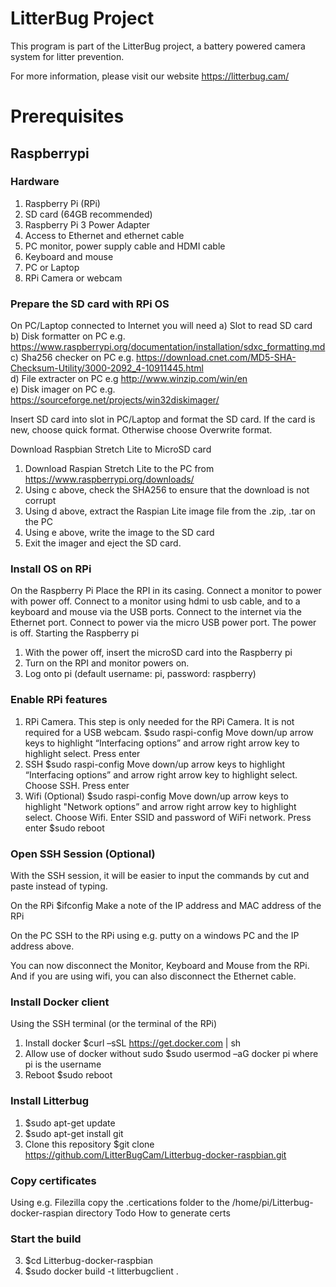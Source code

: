 #  LitterBug Project
This program is part of the LitterBug project, a battery powered camera system for litter prevention.

For more information, please visit our website https://litterbug.cam/
# Prerequisites
## Raspberrypi
### Hardware
1. Raspberry Pi (RPi)
2. SD card (64GB recommended)
3. Raspberry Pi 3 Power Adapter
4. Access to Ethernet and ethernet cable
5. PC monitor, power supply cable and HDMI cable
6. Keyboard and mouse
7. PC or Laptop
8. RPi Camera or webcam

### Prepare the SD card with RPi OS
On PC/Laptop connected to Internet you will need
a) Slot to read SD card<br/>
b) Disk formatter on PC e.g. https://www.raspberrypi.org/documentation/installation/sdxc_formatting.md<br/>
c) Sha256 checker on PC e.g. https://download.cnet.com/MD5-SHA-Checksum-Utility/3000-2092_4-10911445.html<br/>
d) File extracter on PC  e.g http://www.winzip.com/win/en<br/>
e) Disk imager on PC e.g. https://sourceforge.net/projects/win32diskimager/<br/>

Insert SD card into slot in PC/Laptop and format the SD card.
If the card is new, choose quick format. Otherwise choose Overwrite format.

Download Raspbian Stretch Lite to MicroSD card
1.	Download Raspian Stretch Lite to the PC from https://www.raspberrypi.org/downloads/
2.	Using c above, check the SHA256 to ensure that the download is not corrupt 
3.	Using d above, extract the Raspian Lite image file from the .zip, .tar on the PC
4.	Using e above, write the image to the SD card
5.	Exit the imager and eject the SD card.

### Install OS on RPi
On the Raspberry Pi 
Place the RPI in its casing. Connect a monitor to power with power off. Connect to a monitor using hdmi to usb cable, and to a keyboard and mouse via the USB ports. Connect to the internet via the Ethernet port. Connect to power via the micro USB power port. The power is off. 
Starting the Raspberry pi
1.	With the power off, insert the microSD card into the Raspberry pi
2.	Turn on the RPI and monitor powers on. 
3.	Log onto pi (default username: pi, password: raspberry)

### Enable RPi features
1. RPi Camera. This step is only needed for the RPi Camera. It is not required for a USB webcam. 
$sudo raspi-config
Move down/up arrow keys to highlight “Interfacing options” and arrow right arrow key to highlight select. Press enter
2. SSH
$sudo raspi-config
Move down/up arrow keys to highlight “Interfacing options” and arrow right arrow key to highlight select. Choose SSH. Press enter
3. Wifi (Optional)
$sudo raspi-config
Move down/up arrow keys to highlight "Network options” and arrow right arrow key to highlight select. Choose Wifi. Enter SSID and password of WiFi network. Press enter
$sudo reboot

### Open SSH Session (Optional) 
With the SSH session, it will be easier to input the commands by cut and paste instead of typing. 

On the RPi
$ifconfig 
Make a note of the IP address and MAC address of the RPi

On the PC
SSH to the RPi using e.g. putty on a windows PC and the IP address above.

You can now disconnect the Monitor, Keyboard and Mouse from the RPi. And if you are using wifi, you can also disconnect the Ethernet cable.

### Install Docker client
Using the SSH terminal (or the terminal of the RPi)
1. Install docker
$curl –sSL https://get.docker.com | sh
2. Allow use of docker without sudo
$sudo usermod –aG docker pi where pi is the username
3. Reboot
$sudo reboot


### Install Litterbug
1. $sudo apt-get update
2. $sudo apt-get install git
3. Clone this repository $git clone https://github.com/LitterBugCam/Litterbug-docker-raspbian.git

### Copy certificates
Using e.g. Filezilla copy the .certications folder to the /home/pi/Litterbug-docker-raspian directory
Todo How to generate certs

### Start the build
3. $cd Litterbug-docker-raspbian
4. $sudo docker build -t litterbugclient . 
